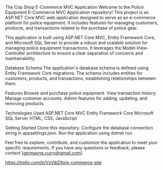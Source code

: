 The Cop Shop E-Commerce MVC Application
Welcome to the Police Equipment E-Commerce MVC Application repository! This project is an ASP.NET Core MVC web application designed to serve as an e-commerce platform for police equipment. It includes features for managing customers, products, and transactions related to the purchase of police gear.


This application is built using ASP.NET Core MVC, Entity Framework Core, and Microsoft SQL Server to provide a robust and scalable solution for managing police equipment transactions. It leverages the Model-View-Controller architecture to ensure a clear separation of concerns and maintainability.

Database Schema
The application's database schema is defined using Entity Framework Core migrations. The schema includes entities for customers, products, and transactions, establishing relationships between them.

Features
Browse and purchase police equipment.
View transaction history.
Manage customer accounts.
Admin features for adding, updating, and removing products.

Technologies Used
ASP.NET Core MVC
Entity Framework Core
Microsoft SQL Server
HTML, CSS, JavaScript


Getting Started
Clone this repository.
Configure the database connection string in appsettings.json.
Run the application using dotnet run.


Feel free to explore, contribute, and customize the application to meet your specific requirements. If you have any questions or feedback, please contact [germayne.curry@gmail.com].

https://trello.com/b/VzVibDfq/e-commerce-site
